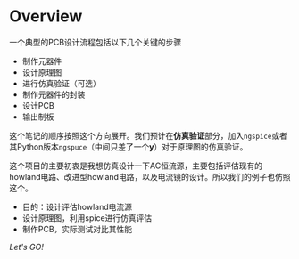 # Overview

一个典型的PCB设计流程包括以下几个关键的步骤

 - 制作元器件
 - 设计原理图
 - 进行仿真验证（可选）
 - 制作元器件的封装
 - 设计PCB
 - 输出制板

这个笔记的顺序按照这个方向展开。我们预计在**仿真验证**部分，加入`ngspice`或者其Python版本`ngspuce`（中间只差了一个**y**）对于原理图的仿真验证。

这个项目的主要初衷是我想仿真设计一下AC恒流源，主要包括评估现有的howland电路、改进型howland电路，以及电流镜的设计。所以我们的例子也仿照这个。

 - 目的：设计评估howland电流源
 - 设计原理图，利用spice进行仿真评估
 - 制作PCB，实际测试对比其性能

*Let's GO!*
